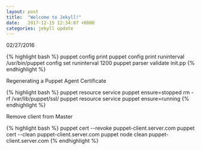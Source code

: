 ```yaml
---
layout: post
title:  "Welcome to Jekyll!"
date:   2017-12-15 12:34:07 +0000
categories: jekyll update
---
```


02/27/2016


{% highlight bash %}
puppet config print
puppet config print runinterval
/usr/bin/puppet config set runinterval 1200
puppet parser validate init.pp
{% endhighlight %}

Regenerating a Puppet Agent Certificate

{% highlight bash %}
puppet resource service puppet ensure=stopped
rm -rf /var/lib/puppet/ssl/
puppet resource service puppet ensure=running
{% endhighlight %}

Remove client from Master

{% highlight bash %}
puppet cert --revoke puppet-client.server.com
puppet cert --clean puppet-client.server.com
puppet node clean puppet-client.server.com
{% endhighlight %}
